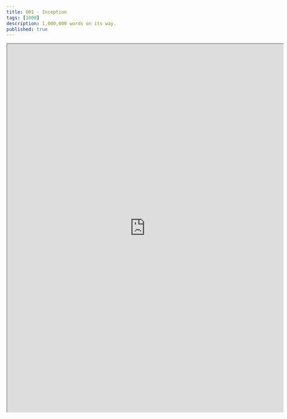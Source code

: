 ```yaml
---
title: 001 - Inception
tags: [1000]
description: 1,000,000 words on its way.
published: true
---
```


<iframe src="https://docs.google.com/document/d/e/2PACX-1vTAi2FChgapv-NDL894P1tKP8cCLnFLCExqSls79Y6HcolCyoqUWueo0aVQFzwaBzVild4T4By3C6Og/pub?embedded=true" width="720" height="960"></iframe>
